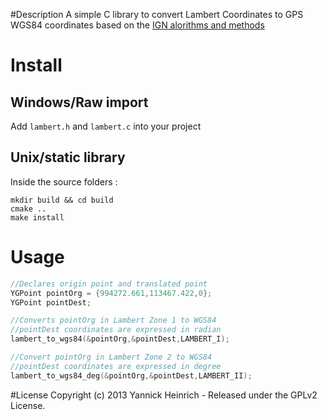 #Description
A simple C library to convert Lambert Coordinates to GPS WGS84 coordinates based on the [IGN alorithms and methods](http://geodesie.ign.fr/contenu/fichiers/documentation/algorithmes/notice/NTG_71.pdf)

# Install

## Windows/Raw import

Add `lambert.h` and `lambert.c` into your project

## Unix/static library

Inside the source folders :

	mkdir build && cd build
	cmake ..
	make install

# Usage

```c
//Declares origin point and translated point
YGPoint pointOrg = {994272.661,113467.422,0};
YGPoint pointDest;

//Converts pointOrg in Lambert Zone 1 to WGS84
//pointDest coordinates are expressed in radian
lambert_to_wgs84(&pointOrg,&pointDest,LAMBERT_I);

//Convert pointOrg in Lambert Zone 2 to WGS84
//pointDest coordinates are expressed in degree
lambert_to_wgs84_deg(&pointOrg,&pointDest,LAMBERT_II);
```

#License
Copyright (c) 2013 Yannick Heinrich - Released under the GPLv2 License.

